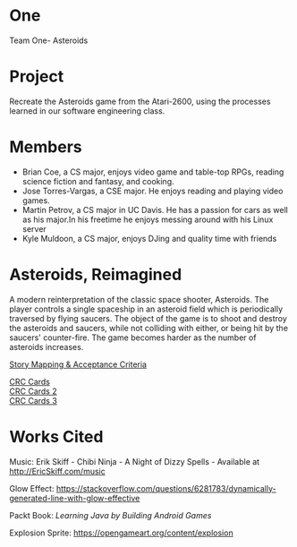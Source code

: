 # One
Team One- Asteroids

# Project
Recreate the Asteroids game from the Atari-2600, using the processes learned in
our software engineering class.


# Members
* Brian Coe, a CS major, enjoys video game and table-top RPGs, reading science
  fiction and fantasy, and cooking.
* Jose Torres-Vargas, a CSE major. He enjoys reading and playing video games. 
* Martin Petrov, a CS major in UC Davis. He has a passion for cars as well as 
  his major.In his freetime he enjoys messing around with his Linux server
* Kyle Muldoon, a CS major, enjoys DJing and quality time with friends

# Asteroids, Reimagined
A modern reinterpretation of the classic space shooter, Asteroids. The player 
controls a single spaceship in an asteroid field which is periodically traversed
by flying saucers. The object of the game is to shoot and destroy the asteroids
and saucers, while not colliding with either, or being hit by the saucers' 
counter-fire. The game becomes harder as the number of asteroids increases.

[Story Mapping & Acceptance Criteria](https://github.com/ecs160ss12019/One/blob/master/StoryMapping.md)

[CRC Cards](https://github.com/ecs160ss12019/One/blob/master/CRC.md)  
[CRC Cards 2](https://github.com/ecs160ss12019/One/blob/master/CRC2.md)   
[CRC Cards 3](https://github.com/ecs160ss12019/One/blob/master/CRC3.md)

# Works Cited
Music: Erik Skiff - Chibi Ninja - A Night of Dizzy Spells - Available at 
<http://EricSkiff.com/music>

Glow Effect:
<https://stackoverflow.com/questions/6281783/dynamically-generated-line-with-glow-effective>

Packt Book:
*Learning Java by Building Android Games*

Explosion Sprite:
<https://opengameart.org/content/explosion>
